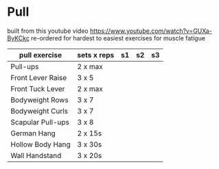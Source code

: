 # Pull

built from this youtube video https://www.youtube.com/watch?v=GUXa-ByKCkc re-ordered for hardest to easiest exercises for muscle fatigue

|pull exercise|sets x reps|s1|s2|s3|
|-|-|-|-|-|
|Pull-ups|2 x max||||
|Front Lever Raise|3 x 5||||
|Front Tuck Lever|2 x max||||
|Bodyweight Rows|3 x 7||||
|Bodyweight Curls|3 x 7||||
|Scapular Pull-ups|3 x 8||||
|German Hang|2 x 15s||||
|Hollow Body Hang|3 x 30s||||
|Wall Handstand|3 x 20s||||
